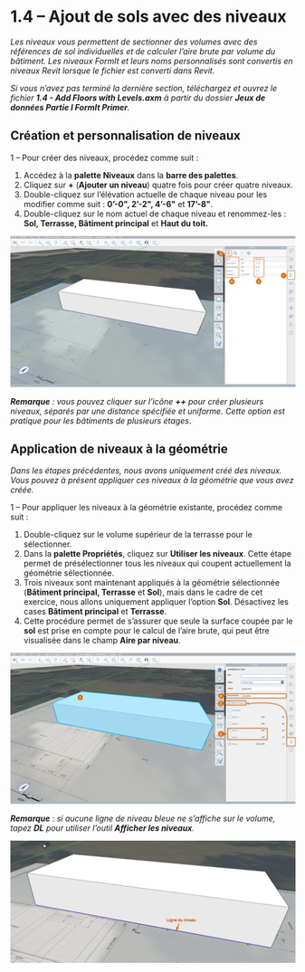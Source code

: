 # 1.4 – Ajout de sols avec des niveaux

_Les niveaux vous permettent de sectionner des volumes avec des références de sol individuelles et de calculer l’aire brute par volume du bâtiment. Les niveaux FormIt et leurs noms personnalisés sont convertis en niveaux Revit lorsque le fichier est converti dans Revit._

_Si vous n’avez pas terminé la dernière section, téléchargez et ouvrez le fichier **1.4 - Add Floors with Levels.axm** à partir du dossier **Jeux de données Partie I FormIt Primer**._

## **Création et personnalisation de niveaux**

1 – Pour créer des niveaux, procédez comme suit :

1. Accédez à la **palette Niveaux** dans la **barre des palettes**.
2. Cliquez sur **+** (**Ajouter un niveau**) quatre fois pour créer quatre niveaux.
3. Double-cliquez sur l’élévation actuelle de chaque niveau pour les modifier comme suit : **0’-0", 2’-2", 4’-6"** et **17’-8"**.
4. Double-cliquez sur le nom actuel de chaque niveau et renommez-les : **Sol, Terrasse, Bâtiment principal** et **Haut du toit.**

![](<../../.gitbook/assets/0 (16) (1).png>)

_**Remarque** : vous pouvez cliquer sur l’icône_ _**++**_ _pour créer plusieurs niveaux, séparés par une distance spécifiée et uniforme. Cette option est pratique pour les bâtiments de plusieurs étages_.

## **Application de niveaux à la géométrie**

_Dans les étapes précédentes, nous avons uniquement créé des niveaux. Vous pouvez à présent appliquer ces niveaux à la géométrie que vous avez créée._

1 – Pour appliquer les niveaux à la géométrie existante, procédez comme suit :

1. Double-cliquez sur le volume supérieur de la terrasse pour le sélectionner.
2. Dans la **palette Propriétés**, cliquez sur **Utiliser les niveaux**. Cette étape permet de présélectionner tous les niveaux qui coupent actuellement la géométrie sélectionnée.
3. Trois niveaux sont maintenant appliqués à la géométrie sélectionnée (**Bâtiment principal, Terrasse** et **Sol**), mais dans le cadre de cet exercice, nous allons uniquement appliquer l’option **Sol**. Désactivez les cases **Bâtiment principal** et **Terrasse**.
4. Cette procédure permet de s’assurer que seule la surface coupée par le **sol** est prise en compte pour le calcul de l’aire brute, qui peut être visualisée dans le champ **Aire par niveau**.

![](<../../.gitbook/assets/1 (4) (1).png>)

_**Remarque** : si aucune ligne de niveau bleue ne s’affiche sur le volume, tapez_ _**DL**_ _pour utiliser l’outil_ _**Afficher les niveaux**._

![](<../../.gitbook/assets/2 (3) (1).png>)

